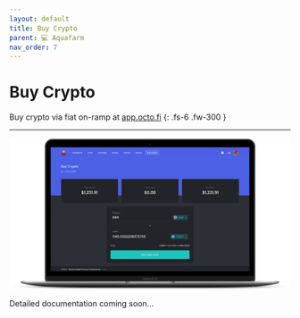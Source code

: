 ```yaml
---
layout: default
title: Buy Crypto
parent: 💻 Aquafarm 
nav_order: 7
---
```


# Buy Crypto

Buy crypto via fiat on-ramp at [app.octo.fi](https://app.octo.fi)
{: .fs-6 .fw-300 }

---

![](/assets/images/buy-crypto.png)

Detailed documentation coming soon...



